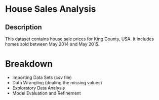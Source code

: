 # House Sales Analysis
## Description
This dataset contains house sale prices for King County, USA. It includes homes sold between May 2014 and May 2015.

# Breakdown
* Importing Data Sets (csv file)
* Data Wrangling (dealing the missing values)
* Exploratory Data Analysis
* Model Evaluation and Refinement
